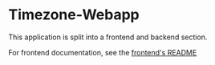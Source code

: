 # Timezone-Webapp

This application is split into a frontend and backend section.

For frontend documentation, see the [frontend's README](frontend/README.md)
